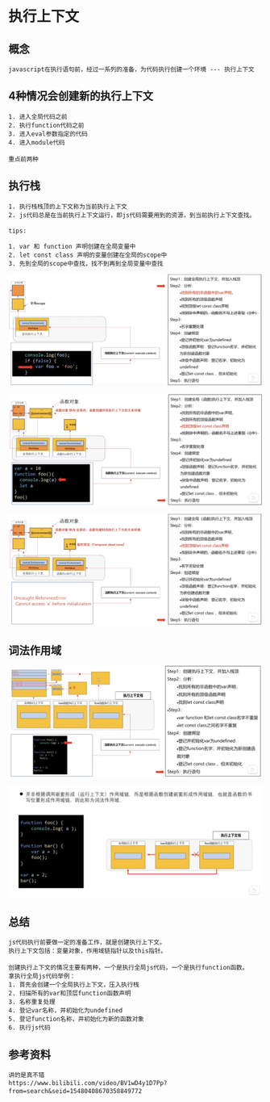 # 执行上下文

## 概念
```
javascript在执行语句前，经过一系列的准备，为代码执行创建一个环境 --- 执行上下文
```

## 4种情况会创建新的执行上下文
```
1. 进入全局代码之前
2. 执行function代码之前
3. 进入eval参数指定的代码
4. 进入module代码

重点前两种
```

## 执行栈
```
1. 执行栈栈顶的上下文称为当前执行上下文
2. js代码总是在当前执行上下文运行，即js代码需要用到的资源，到当前执行上下文查找。
```

`tips:`
```
1. var 和 function 声明创建在全局变量中
2. let const class 声明的变量创建在全局的scope中
3. 先到全局的scope中查找，找不到再到全局变量中查找
```

![](2021-03-14-00-17-35.png)

![](2021-03-14-00-18-47.png)

![](2021-03-14-00-19-12.png)

## 词法作用域

![](2021-03-14-00-20-45.png)

![](2021-03-14-00-20-15.png)

## 总结
```
js代码执行前要做一定的准备工作，就是创建执行上下文。
执行上下文包括：变量对象，作用域链指针以及this指针。

创建执行上下文的情况主要有两种，一个是执行全局js代码，一个是执行function函数。
拿执行全局js代码举例：
1. 首先会创建一个全局执行上下文，压入执行栈
2. 扫描所有的var和顶层function函数声明
3. 名称重复处理
4. 登记var名称，并初始化为undefined
5. 登记function名称，并初始化为新的函数对象
6. 执行js代码
```

## 参考资料
```
讲的是真不错
https://www.bilibili.com/video/BV1wD4y1D7Pp?from=search&seid=15480408670358849772
```